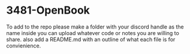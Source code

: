 # 3481-OpenBook

To add to the repo please make a folder with your discord handle as the name inside you can upload whatever code or notes you are willing to share.
also add a README.md with an outline of what each file is for convienience. 

